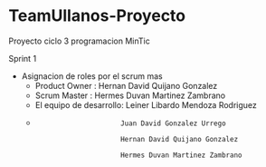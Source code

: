 # TeamUllanos-Proyecto
Proyecto ciclo 3 programacion MinTic

Sprint 1

- Asignacion de roles por el scrum mas
    - Product Owner : Hernan David Quijano Gonzalez
    - Scrum Master :  Hermes Duvan Martinez Zambrano
    - El equipo de desarrollo: Leiner Libardo Mendoza Rodriguez
    - 
                               Juan David Gonzalez Urrego
                               
                               Hernan David Quijano Gonzalez
                               
                               Hermes Duvan Martinez Zambrano

